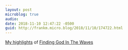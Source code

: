```yaml
---
layout: post
microblog: true
audio: 
date: 2018-11-10 12:47:22 -0500
guid: http://frankm.micro.blog/2018/11/10/174722.html
---
```

[My highlights](https://www.goodreads.com/notes/28781883-finding-god-in-the-waves/5382435-frank-mcpherson) of [Finding God In The Waves](https://www.goodreads.com/book/show/28781883)
